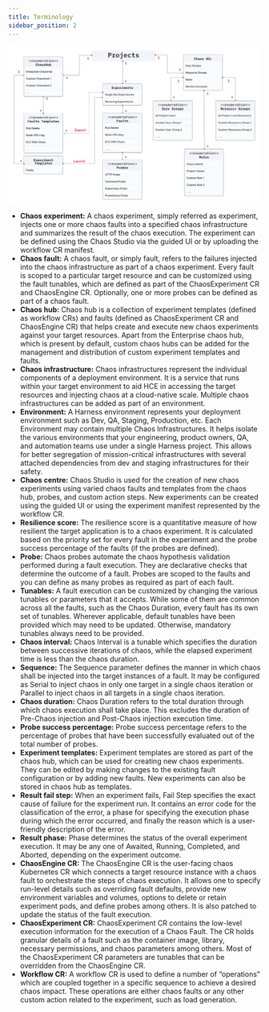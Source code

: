 ```yaml
---
title: Terminology
sidebar_position: 2
---
```


![Component Relationship](./static/terminologies/component-relationship.png)

- **Chaos experiment:** A chaos experiment, simply referred as experiment, injects one or more chaos faults into a specified chaos infrastructure and summarizes the result of the chaos execution. The experiment can be defined using the Chaos Studio via the guided UI or by uploading the workflow CR manifest.
- **Chaos fault:** A chaos fault, or simply fault, refers to the failures injected into the chaos infrastructure as part of a chaos experiment. Every fault is scoped to a particular target resource and can be customized using the fault tunables, which are defined as part of the ChaosExperiment CR and ChaosEngine CR. Optionally, one or more probes can be defined as part of a chaos fault.
- **Chaos hub:** Chaos hub is a collection of experiment templates (defined as workflow CRs) and faults (defined as ChaosExperiment CR and ChaosEngine CR) that helps create and execute new chaos experiments against your target resources. Apart from the Enterprise chaos hub, which is present by default, custom chaos hubs can be added for the management and distribution of custom experiment templates and faults.
- **Chaos infrastructure:** Chaos infrastructures represent the individual components of a deployment environment. It is a service that runs within your target environment to aid HCE in accessing the target resources and injecting chaos at a cloud-native scale. Multiple chaos infrastructures can be added as part of an environment.
- **Environment:** A Harness environment represents your deployment environment such as Dev, QA, Staging, Production, etc. Each Environment may contain multiple Chaos Infrastructures. It helps isolate the various environments that your engineering, product owners, QA, and automation teams use under a single Harness project. This allows for better segregation of mission-critical infrastructures with several attached dependencies from dev and staging infrastructures for their safety.
- **Chaos centre:** Chaos Studio is used for the creation of new chaos experiments using varied chaos faults and templates from the chaos hub, probes, and custom action steps. New experiments can be created using the guided UI or using the experiment manifest represented by the workflow CR.
- **Resilience score:** The resilience score is a quantitative measure of how resilient the target application is to a chaos experiment. It is calculated based on the priority set for every fault in the experiment and the probe success percentage of the faults (if the probes are defined).
- **Probe:** Chaos probes automate the chaos hypothesis validation performed during a fault execution. They are declarative checks that determine the outcome of a fault. Probes are scoped to the faults and you can define as many probes as required as part of each fault.
- **Tunables:** A fault execution can be customized by changing the various tunables or parameters that it accepts. While some of them are common across all the faults, such as the Chaos Duration, every fault has its own set of tunables. Wherever applicable, default tunables have been provided which may need to be updated. Otherwise, mandatory tunables always need to be provided.
- **Chaos interval:** Chaos Interval is a tunable which specifies the duration between successive iterations of chaos, while the elapsed experiment time is less than the chaos duration.
- **Sequence:** The Sequence parameter defines the manner in which chaos shall be injected into the target instances of a fault. It may be configured as Serial to inject chaos in only one target in a single chaos iteration or Parallel to inject chaos in all targets in a single chaos iteration.
- **Chaos duration:** Chaos Duration refers to the total duration through which chaos execution shall take place. This excludes the duration of Pre-Chaos injection and Post-Chaos injection execution time.
- **Probe success percentage:** Probe success percentage refers to the percentage of probes that have been successfully evaluated out of the total number of probes.
- **Experiment templates:** Experiment templates are stored as part of the chaos hub, which can be used for creating new chaos experiments. They can be edited by making changes to the existing fault configuration or by adding new faults. New experiments can also be stored in chaos hub as templates.
- **Result fail step:** When an experiment fails, Fail Step specifies the exact cause of failure for the experiment run. It contains an error code for the classification of the error, a phase for specifying the execution phase during which the error occurred, and finally the reason which is a user-friendly description of the error.
- **Result phase:** Phase determines the status of the overall experiment execution. It may be any one of Awaited, Running, Completed, and Aborted, depending on the experiment outcome.
- **ChaosEngine CR:** The ChaosEngine CR is the user-facing chaos Kubernetes CR which connects a target resource instance with a chaos fault to orchestrate the steps of chaos execution. It allows one to specify run-level details such as overriding fault defaults, provide new environment variables and volumes, options to delete or retain experiment pods, and define probes among others. It is also patched to update the status of the fault execution.
- **ChaosExperiment CR:** ChaosExperiment CR contains the low-level execution information for the execution of a Chaos Fault. The CR holds granular details of a fault such as the container image, library, necessary permissions, and chaos parameters among others. Most of the ChaosExperiment CR parameters are tunables that can be overridden from the ChaosEngine CR.
- **Workflow CR:** A workflow CR is used to define a number of “operations” which are coupled together in a specific sequence to achieve a desired chaos impact. These operations are either chaos faults or any other custom action related to the experiment, such as load generation.